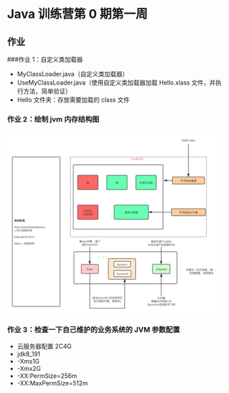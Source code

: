 # Java 训练营第 0 期第一周

## 作业

###作业 1：自定义类加载器
* MyClassLoader.java（自定义类加载器）
* UseMyClassLoader.java（使用自定义类加载器加载 Hello.xlass 文件，并执行方法，简单验证）
* Hello 文件夹：存放需要加载的 class 文件

### 作业 2：绘制 jvm 内存结构图
![alt JVM 架构图](https://github.com/alvin-hujh/JAVA-000/blob/main/Week_01/jvm%E5%86%85%E5%AD%98%E7%BB%93%E6%9E%84%E5%9B%BE.png)

### 作业 3：检查一下自己维护的业务系统的 JVM 参数配置
* 云服务器配置 2C4G
* jdk8_191
* -Xms1G
* -Xmx2G
* -XX:PermSize=256m
* -XX:MaxPermSize=512m

